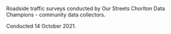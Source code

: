 Roadside traffic surveys conducted by Our Streets Chorlton Data Champions - community data collectors.

Conducted 14 October 2021. 
